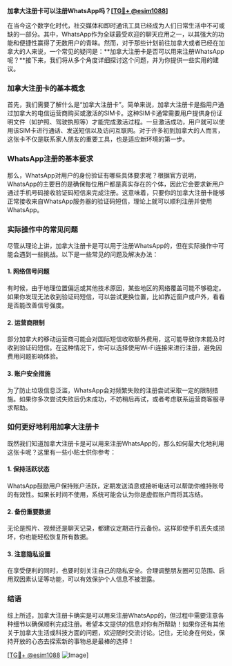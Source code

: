 **加拿大注册卡可以注册WhatsApp吗？[[TG💪+ @esim1088](https://t.me/s/esim1088)]**

在当今这个数字化时代，社交媒体和即时通讯工具已经成为人们日常生活中不可或缺的一部分。其中，WhatsApp作为全球最受欢迎的聊天应用之一，以其强大的功能和便捷性赢得了无数用户的青睐。然而，对于那些计划前往加拿大或者已经在加拿大的人来说，一个常见的疑问是：**加拿大注册卡是否可以用来注册WhatsApp呢？**接下来，我们将从多个角度详细探讨这个问题，并为你提供一些实用的建议。

### 加拿大注册卡的基本概念

首先，我们需要了解什么是“加拿大注册卡”。简单来说，加拿大注册卡是指用户通过加拿大的电信运营商购买或激活的SIM卡。这种SIM卡通常需要用户提供身份证明文件（如护照、驾驶执照等）才能完成激活过程。一旦激活成功，用户就可以使用该SIM卡进行通话、发送短信以及访问互联网。对于许多初到加拿大的人而言，这张卡不仅是联系家人朋友的重要工具，也是适应新环境的第一步。

### WhatsApp注册的基本要求

那么，WhatsApp对用户的身份验证有哪些具体要求呢？根据官方说明，WhatsApp的主要目的是确保每位用户都是真实存在的个体，因此它会要求新用户通过手机号码接收验证码短信来完成注册。这意味着，只要你的加拿大注册卡能够正常接收来自WhatsApp服务器的验证码短信，理论上就可以顺利注册并使用WhatsApp。

### 实际操作中的常见问题

尽管从理论上讲，加拿大注册卡是可以用于注册WhatsApp的，但在实际操作中可能会遇到一些挑战。以下是一些常见的问题及解决办法：

#### 1. **网络信号问题**
有时候，由于地理位置偏远或其他技术原因，某些地区的网络覆盖可能不够稳定。如果你发现无法收到验证码短信，可以尝试更换位置，比如靠近窗户或户外，看看是否能改善信号强度。

#### 2. **运营商限制**
部分加拿大的移动运营商可能会对国际短信收取额外费用，这可能导致你未能及时收到验证码短信。在这种情况下，你可以选择使用Wi-Fi连接来进行注册，避免因费用问题影响体验。

#### 3. **账户安全措施**
为了防止垃圾信息泛滥，WhatsApp会对频繁失败的注册尝试采取一定的限制措施。如果你多次尝试失败后仍未成功，不妨稍后再试，或者考虑联系运营商客服寻求帮助。

### 如何更好地利用加拿大注册卡

既然我们知道加拿大注册卡是可以用来注册WhatsApp的，那么如何最大化地利用这张卡呢？这里有一些小贴士供你参考：

#### 1. **保持活跃状态**
WhatsApp鼓励用户保持账户活跃，定期发送消息或接听电话可以帮助你维持账号的有效性。如果长时间不使用，系统可能会认为你是虚假账户而将其冻结。

#### 2. **备份重要数据**
无论是照片、视频还是聊天记录，都建议定期进行云备份。这样即使手机丢失或损坏，你也能轻松恢复所有数据。

#### 3. **注意隐私设置**
在享受便利的同时，也要时刻关注自己的隐私安全。合理调整朋友圈可见范围、启用双因素认证等功能，可以有效保护个人信息不被泄露。

### 结语

综上所述，加拿大注册卡确实是可以用来注册WhatsApp的，但过程中需要注意各种细节以确保顺利完成注册。希望本文提供的信息对你有所帮助！如果你还有其他关于加拿大生活或科技方面的问题，欢迎随时交流讨论。记住，无论身在何处，保持开放的心态去探索新的事物总是最棒的选择！

[[TG💪+ @esim1088](https://t.me/s/esim1088) ![Image](https://i.postimg.cc/4NQfJmqS/Snipaste-2025-05-13-00-14-12.png)]
